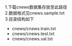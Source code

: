 1.下载cnews数据集存放至此路径  
2.数据格式见cnews.sample.txt  
3.目录结构如下
- cnews/cnews.train.txt
- cnews/cnews.test.txt
- cnews/cnews.val.txt
